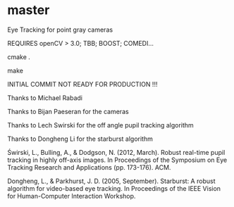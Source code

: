# master
Eye Tracking for point gray cameras

REQUIRES openCV > 3.0; TBB; BOOST; COMEDI...

cmake .

make



INITIAL COMMIT NOT READY FOR PRODUCTION !!!


Thanks to Michael Rabadi

Thanks to Bijan Paeseran for the cameras

Thanks to Lech Swirski for the off angle pupil tracking algorithm

Thanks to Dongheng Li for the starburst algorithm

Świrski, L., Bulling, A., & Dodgson, N. (2012, March). Robust real-time pupil tracking in highly off-axis images. In Proceedings of the Symposium on Eye Tracking Research and Applications (pp. 173-176). ACM.

Dongheng, L., & Parkhurst, J. D. (2005, September). Starburst: A robust algorithm for video-based eye tracking. In Proceedings of the IEEE Vision for Human-Computer Interaction Workshop.

